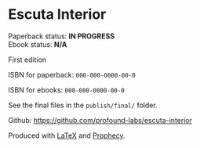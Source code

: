 Escuta Interior
==============

Paperback status: **IN PROGRESS**  
Ebook status: **N/A**

First edition

ISBN for paperback: `000-000-0000-00-0`

ISBN for ebooks: `000-000-0000-00-0`

See the final files in the `publish/final/` folder.

Github: <https://github.com/profound-labs/escuta-interior>

Produced with [LaTeX](http://latex-project.org/) and [Prophecy](https://github.com/profound-labs/prophecy).

